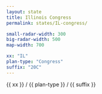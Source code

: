 ```yaml
---
layout: state
title: Illinois Congress
permalink: states/IL-congress/

small-radar-width: 300
big-radar-width: 500
map-width: 700

xx: "IL"
plan-type: "Congress"
suffix: "20C"
---
```

 
<p>{{ xx }} / {{ plan-type }} / {{ suffix }}</p>